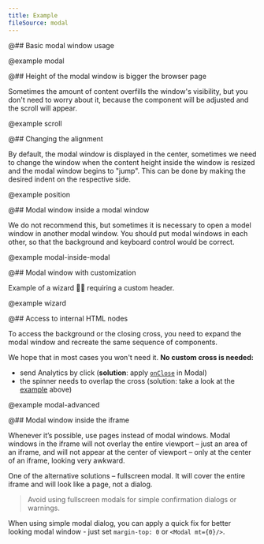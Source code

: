 ```yaml
---
title: Example
fileSource: modal
---
```


@## Basic modal window usage

@example modal

@## Height of the modal window is bigger the browser page

Sometimes the amount of content overfills the window's visibility, but you don't need to worry about it, because the component will be adjusted and the scroll will appear.

@example scroll

@## Changing the alignment

By default, the modal window is displayed in the center, sometimes we need to change the window when the content height inside the window is resized and the modal window begins to "jump". This can be done by making the desired indent on the respective side.

@example position

@## Modal window inside a modal window

We do not recommend this, but sometimes it is necessary to open a model window in another modal window. You should put modal windows in each other, so that the background and keyboard control would be correct.

@example modal-inside-modal

@## Modal window with customization

Example of a wizard 🧙🏻 requiring a custom header.

@example wizard

@## Access to internal HTML nodes

To access the background or the closing cross, you need to expand the modal window and recreate the same sequence of components.

We hope that in most cases you won't need it. **No custom cross is needed:**

- send Analytics by click (**solution**: apply [`onClose`](/components/modal/modal-api/#aa518f) in Modal)
- the spinner needs to overlap the cross (solution: take a look at the [example](/components/modal/modal-code/#adf9fc) above)

@example modal-advanced

@## Modal window inside the iframe

Whenever it’s possible, use pages instead of modal windows. Modal windows in the iframe will not overlay the entire viewport – just an area of an iframe, and will not appear at the center of viewport – only at the center of an iframe, looking very awkward.

One of the alternative solutions – fullscreen modal. It will cover the entire iframe and will look like a page, not a dialog.

> Avoid using fullscreen modals for simple confirmation dialogs or warnings.

When using simple modal dialog, you can apply a quick fix for better looking modal window - just set `margin-top: 0` or `<Modal mt={0}/>`.

